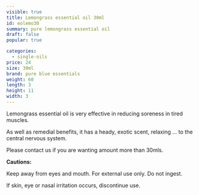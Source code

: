 ```yaml
---
visible: true
title: Lemongrass essential oil 30ml
id: eolemo30
summary: pure lemongrass essential oil
draft: false
popular: true

categories:
  - single-oils
price: 24
size: 30ml
brand: pure blue essentials
weight: 60
length: 3
height: 11
width: 3
---
```

Lemongrass essential oil is very effective in reducing soreness in tired muscles. 

As well as remedial benefits, it has a heady, exotic scent, relaxing ... to the central nervous system.

Please contact us if you are wanting amount more than 30mls.

**Cautions:**

Keep away from eyes and mouth. For external use only. Do not ingest.

If skin, eye or nasal irritation occurs, discontinue use.
